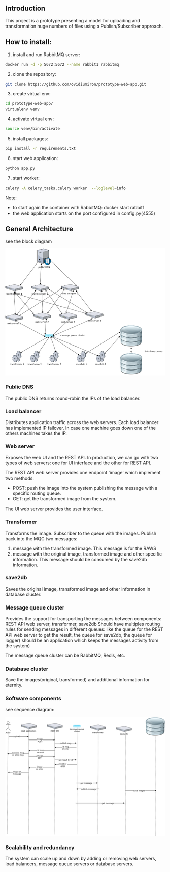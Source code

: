 ## Introduction
This project is a prototype presenting a model for uploading and transformation huge numbers of files using a Publish/Subscriber approach.

## How to install:
1. install and run RabbitMQ server: 
``` bash
docker run -d -p 5672:5672 --name rabbit1 rabbitmq
```

2. clone the repository: 
``` bash 
git clone https://github.com/ovidiumiron/prototype-web-app.git
```

3. create virtual env: 
``` bash
cd prototype-web-app/
virtualenv venv
```

4. activate virtual env: 
``` bash
source venv/bin/activate
```

5. install packages: 
``` bash
pip install -r requirements.txt
```

6. start web application: 
``` bash
python app.py
```

7. start worker: 
``` bash
celery -A celery_tasks.celery worker  --loglevel=info
```

Note:
- to start again the container with RabbitMQ: docker start rabbit1
- the web application starts on the port configured in config.py(4555)


## General Architecture

see the block diagram

![alt text](block_diagrams.png)
### Public DNS
The public DNS returns round-robin the IPs of the load balancer.

### Load balancer
Distributes application traffic across the web servers. Each load balancer has implemented IP failover.
In case one machine goes down one of the others machines takes the IP.

### Web server
Exposes the web UI and the REST API.
In production, we can go with two types of web servers: one for UI interface and the other for REST API.

The REST API web server provides one endpoint 'image' which implement two methods:
- POST: push the image into the system publishing the message with a specific routing queue.
- GET: get the transformed image from the system.

The UI web server provides the user interface.

### Transformer
Transforms the image. Subscriber to the queue with the images.
Publish back into the MQC two messages:
1. message with the transformed image. This message is for the RAWS
2. message with the original image, transformed image and other specific information.
This message should be consumed by the save2db information.

### save2db
Saves the original image, transformed image and other information in database cluster.

### Message queue cluster
Provides the support for transporting the messages between components: REST API web server, transformer, save2db
Should have multiples routing rules for sending messages in different queues: like the queue for the REST API web server to get the result, the queue for save2db, the queue for logger( should be an application which keeps the messages activity from the system)

The message queue cluster can be RabbitMQ, Redis, etc.

### Database cluster
Save the images(original, transformed) and additional information for eternity.

### Software components
see sequence diagram:

![alt text](sequence_diagram.png)


### Scalability and redundancy
The system can scale up and down by adding or removing web servers, load balancers, message queue servers or database servers.
